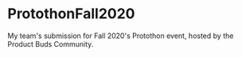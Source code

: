 # ProtothonFall2020
My team's submission for Fall 2020's Protothon event, hosted by the Product Buds Community. 

